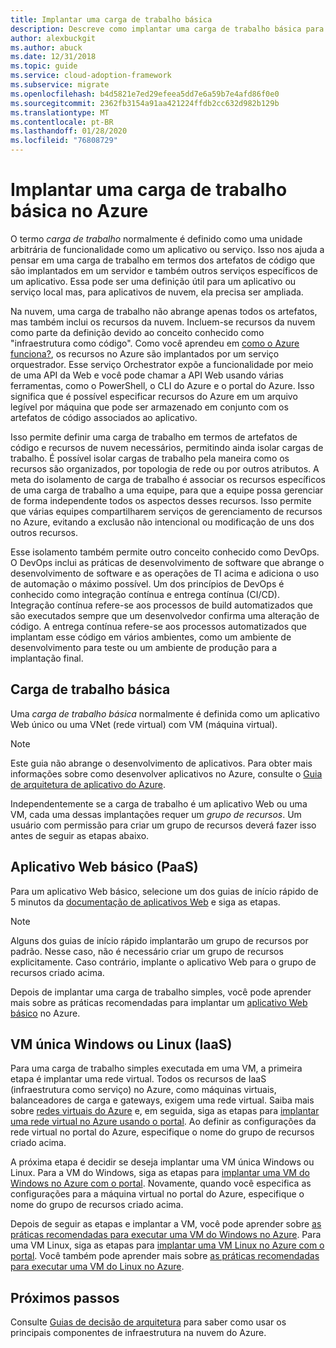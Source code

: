 ```yaml
---
title: Implantar uma carga de trabalho básica
description: Descreve como implantar uma carga de trabalho básica para o Azure
author: alexbuckgit
ms.author: abuck
ms.date: 12/31/2018
ms.topic: guide
ms.service: cloud-adoption-framework
ms.subservice: migrate
ms.openlocfilehash: b4d5821e7ed29efeea5dd7e6a59b7e4afd86f0e0
ms.sourcegitcommit: 2362fb3154a91aa421224ffdb2cc632d982b129b
ms.translationtype: MT
ms.contentlocale: pt-BR
ms.lasthandoff: 01/28/2020
ms.locfileid: "76808729"
---
```

# <a name="deploy-a-basic-workload-in-azure"></a>Implantar uma carga de trabalho básica no Azure

O termo *carga de trabalho* normalmente é definido como uma unidade arbitrária de funcionalidade como um aplicativo ou serviço. Isso nos ajuda a pensar em uma carga de trabalho em termos dos artefatos de código que são implantados em um servidor e também outros serviços específicos de um aplicativo. Essa pode ser uma definição útil para um aplicativo ou serviço local mas, para aplicativos de nuvem, ela precisa ser ampliada.

Na nuvem, uma carga de trabalho não abrange apenas todos os artefatos, mas também inclui os recursos da nuvem. Incluem-se recursos da nuvem como parte da definição devido ao conceito conhecido como "infraestrutura como código". Como você aprendeu em [como o Azure funciona?](../../getting-started/what-is-azure.md), os recursos no Azure são implantados por um serviço orquestrador. Esse serviço Orchestrator expõe a funcionalidade por meio de uma API da Web e você pode chamar a API Web usando várias ferramentas, como o PowerShell, o CLI do Azure e o portal do Azure. Isso significa que é possível especificar recursos do Azure em um arquivo legível por máquina que pode ser armazenado em conjunto com os artefatos de código associados ao aplicativo.

Isso permite definir uma carga de trabalho em termos de artefatos de código e recursos de nuvem necessários, permitindo ainda isolar cargas de trabalho. É possível isolar cargas de trabalho pela maneira como os recursos são organizados, por topologia de rede ou por outros atributos. A meta do isolamento de carga de trabalho é associar os recursos específicos de uma carga de trabalho a uma equipe, para que a equipe possa gerenciar de forma independente todos os aspectos desses recursos. Isso permite que várias equipes compartilharem serviços de gerenciamento de recursos no Azure, evitando a exclusão não intencional ou modificação de uns dos outros recursos.

Esse isolamento também permite outro conceito conhecido como DevOps. O DevOps inclui as práticas de desenvolvimento de software que abrange o desenvolvimento de software e as operações de TI acima e adiciona o uso de automação o máximo possível. Um dos princípios de DevOps é conhecido como integração contínua e entrega contínua (CI/CD). Integração contínua refere-se aos processos de build automatizados que são executados sempre que um desenvolvedor confirma uma alteração de código. A entrega contínua refere-se aos processos automatizados que implantam esse código em vários ambientes, como um ambiente de desenvolvimento para teste ou um ambiente de produção para a implantação final.

## <a name="basic-workload"></a>Carga de trabalho básica

Uma *carga de trabalho básica* normalmente é definida como um aplicativo Web único ou uma VNet (rede virtual) com VM (máquina virtual).

> [!NOTE]
> Este guia não abrange o desenvolvimento de aplicativos. Para obter mais informações sobre como desenvolver aplicativos no Azure, consulte o [Guia de arquitetura de aplicativo do Azure](https://docs.microsoft.com/azure/architecture/guide).

Independentemente se a carga de trabalho é um aplicativo Web ou uma VM, cada uma dessas implantações requer um *grupo de recursos*. Um usuário com permissão para criar um grupo de recursos deverá fazer isso antes de seguir as etapas abaixo.

## <a name="basic-web-application-paas"></a>Aplicativo Web básico (PaaS)

Para um aplicativo Web básico, selecione um dos guias de início rápido de 5 minutos da [documentação de aplicativos Web](https://docs.microsoft.com/azure/app-service) e siga as etapas.

> [!NOTE]
> Alguns dos guias de início rápido implantarão um grupo de recursos por padrão. Nesse caso, não é necessário criar um grupo de recursos explicitamente. Caso contrário, implante o aplicativo Web para o grupo de recursos criado acima.

Depois de implantar uma carga de trabalho simples, você pode aprender mais sobre as práticas recomendadas para implantar um [aplicativo Web básico](https://docs.microsoft.com/azure/architecture/reference-architectures/app-service-web-app/basic-web-app) no Azure.

## <a name="single-windows-or-linux-vm-iaas"></a>VM única Windows ou Linux (IaaS)

Para uma carga de trabalho simples executada em uma VM, a primeira etapa é implantar uma rede virtual. Todos os recursos de IaaS (infraestrutura como serviço) no Azure, como máquinas virtuais, balanceadores de carga e gateways, exigem uma rede virtual. Saiba mais sobre [redes virtuais do Azure](https://docs.microsoft.com/azure/virtual-network/virtual-networks-overview) e, em seguida, siga as etapas para [implantar uma rede virtual no Azure usando o portal](https://docs.microsoft.com/azure/virtual-network/quick-create-portal). Ao definir as configurações da rede virtual no portal do Azure, especifique o nome do grupo de recursos criado acima.

A próxima etapa é decidir se deseja implantar uma VM única Windows ou Linux. Para a VM do Windows, siga as etapas para [implantar uma VM do Windows no Azure com o portal](https://docs.microsoft.com/azure/virtual-machines/windows/quick-create-portal). Novamente, quando você especifica as configurações para a máquina virtual no portal do Azure, especifique o nome do grupo de recursos criado acima.

Depois de seguir as etapas e implantar a VM, você pode aprender sobre [as práticas recomendadas para executar uma VM do Windows no Azure](https://docs.microsoft.com/azure/architecture/reference-architectures/virtual-machines-windows/single-vm). Para uma VM Linux, siga as etapas para [implantar uma VM Linux no Azure com o portal](https://docs.microsoft.com/azure/virtual-machines/linux/quick-create-portal). Você também pode aprender mais sobre [as práticas recomendadas para executar uma VM do Linux no Azure](https://docs.microsoft.com/azure/architecture/reference-architectures/virtual-machines-linux/single-vm).

## <a name="next-steps"></a>Próximos passos

Consulte [Guias de decisão de arquitetura](../../decision-guides/index.md) para saber como usar os principais componentes de infraestrutura na nuvem do Azure.

